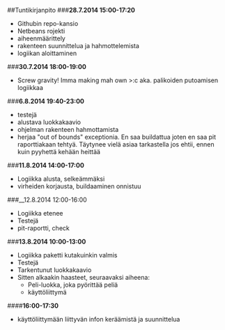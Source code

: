 ##Tuntikirjanpito
###__28.7.2014 15:00-17:20__
* Githubin repo-kansio
* Netbeans rojekti
* aiheenmäärittely
* rakenteen suunnittelua ja hahmottelemista
* logiikan aloittaminen


###__30.7.2014 18:00-19:00__
* Screw gravity! Imma making mah own >:c aka. palikoiden putoamisen logiikkaa


###__6.8.2014 19:40-23:00__
* testejä
* alustava luokkakaavio
* ohjelman rakenteen hahmottamista
* herjaa "out of bounds" exceptionia. En saa buildattua joten en saa pit raporttiakaan tehtyä. Täytynee vielä asiaa tarkastella jos ehtii,
 ennen kuin pyyhettä kehään heittää


###__11.8.2014 14:00-17:00__

* Logiikka alusta, selkeämmäksi
* virheiden korjausta, buildaaminen onnistuu

###__12.8.2014 12:00-16:00

* Logiikka etenee
* Testejä
* pit-raportti, check

###__13.8.2014 10:00-13:00__

* Logiikka paketti kutakuinkin valmis
* Testejä
* Tarkentunut luokkakaavio
* Sitten alkaakin haasteet, seuraavaksi aiheena:
  * Peli-luokka, joka pyörittää peliä
  * käyttöliittymä

####__16:00-17:30__
* käyttöliittymään liittyvän infon keräämistä ja suunnittelua

